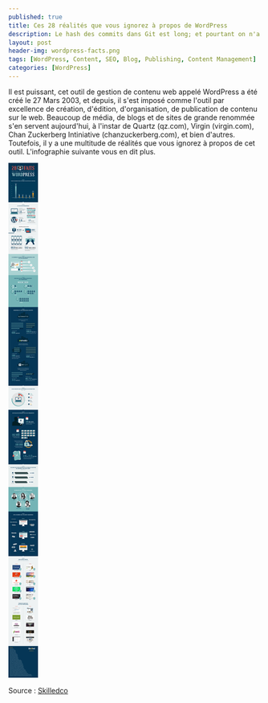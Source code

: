 ```yaml
---
published: true
title: Ces 28 réalités que vous ignorez à propos de WordPress
description: Le hash des commits dans Git est long; et pourtant on n'a pas besoin d'autant de caractères pour identifier un commit.
layout: post
header-img: wordpress-facts.png
tags: [WordPress, Content, SEO, Blog, Publishing, Content Management]
categories: [WordPress]
---
```


Il est puissant, cet outil de gestion de contenu web appelé WordPress a été créé le 27 Mars 2003, et depuis, il s'est imposé comme l'outil par excellence de création, d'édition, d'organisation, de publication de contenu sur le web.<!--more--> Beaucoup de média, de blogs et de sites de grande renommée s'en servent aujourd'hui, à l'instar de Quartz (qz.com), Virgin (virgin.com), Chan Zuckerberg Intiniative (chanzuckerberg.com), et bien d'autres. Toutefois, il y a une multitude de réalités que vous ignorez à propos de cet outil. L'infographie suivante vous en dit plus.


![wordpress](/img/faw0410.jpg)

Source : [Skilledco](https://skilled.co/fr/ressources/28-faits-que-vous-ignorez-a-propos-de-wordpress/)
